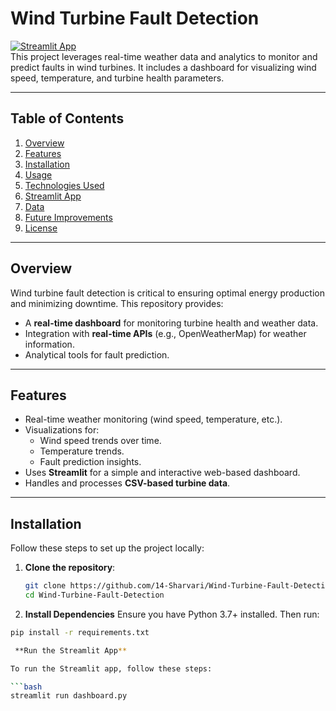 # **Wind Turbine Fault Detection**

[![Streamlit App](https://img.shields.io/badge/Streamlit-Live_App-orange)](https://your-app-url.streamlit.app)  
This project leverages real-time weather data and analytics to monitor and predict faults in wind turbines. It includes a dashboard for visualizing wind speed, temperature, and turbine health parameters.

---

## **Table of Contents**
1. [Overview](#overview)
2. [Features](#features)
3. [Installation](#installation)
4. [Usage](#usage)
5. [Technologies Used](#technologies-used)
6. [Streamlit App](#streamlit-app)
7. [Data](#data)
8. [Future Improvements](#future-improvements)
9. [License](#license)

---

## **Overview**
Wind turbine fault detection is critical to ensuring optimal energy production and minimizing downtime. This repository provides:
- A **real-time dashboard** for monitoring turbine health and weather data.
- Integration with **real-time APIs** (e.g., OpenWeatherMap) for weather information.
- Analytical tools for fault prediction.

---

## **Features**
- Real-time weather monitoring (wind speed, temperature, etc.).
- Visualizations for:
  - Wind speed trends over time.
  - Temperature trends.
  - Fault prediction insights.
- Uses **Streamlit** for a simple and interactive web-based dashboard.
- Handles and processes **CSV-based turbine data**.

---

## **Installation**
Follow these steps to set up the project locally:

1. **Clone the repository**:
   ```bash
   git clone https://github.com/14-Sharvari/Wind-Turbine-Fault-Detection.git
   cd Wind-Turbine-Fault-Detection


2. **Install Dependencies**
Ensure you have Python 3.7+ installed. Then run:
```bash
pip install -r requirements.txt

 **Run the Streamlit App**

To run the Streamlit app, follow these steps:

```bash
streamlit run dashboard.py



